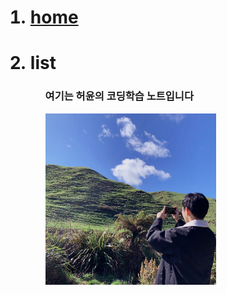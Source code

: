 
<ol>
  <a href="https://zhaoxuyun.github.io/"><h1><li>home</li></1></a>
  <h1><li>list</li></h1>
<ol/>



<h3>여기는 허윤의 코딩학습 노트입니다</h3>


<img src="1.jpeg" width="60%">
